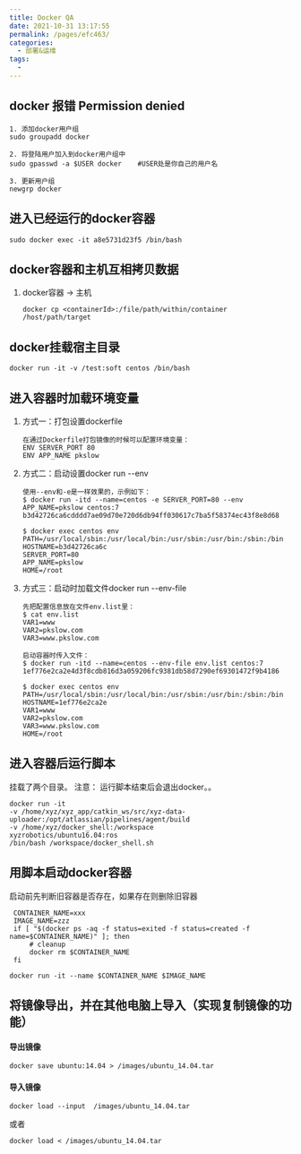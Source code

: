 ```yaml
---
title: Docker QA
date: 2021-10-31 13:17:55
permalink: /pages/efc463/
categories:
  - 部署&运维
tags:
  - 
---
```

## docker 报错 Permission denied
```
1. 添加docker用户组
sudo groupadd docker

2. 将登陆用户加入到docker用户组中
sudo gpasswd -a $USER docker	#USER处是你自己的用户名

3. 更新用户组
newgrp docker
```

## 进入已经运行的docker容器
```
sudo docker exec -it a8e5731d23f5 /bin/bash 
```

## docker容器和主机互相拷贝数据
1. docker容器 -> 主机
    ```
    docker cp <containerId>:/file/path/within/container /host/path/target
    ```

## docker挂载宿主目录
```
docker run -it -v /test:soft centos /bin/bash
```

## 进入容器时加载环境变量
1. 方式一：打包设置dockerfile
    ```
    在通过Dockerfile打包镜像的时候可以配置环境变量：
    ENV SERVER_PORT 80 
    ENV APP_NAME pkslow 
    ```
2.  方式二：启动设置docker run --env
    ```
    使用--env和-e是一样效果的，示例如下：
    $ docker run -itd --name=centos -e SERVER_PORT=80 --env APP_NAME=pkslow centos:7 
    b3d42726ca6cdddd7ae09d70e720d6db94ff030617c7ba5f58374ec43f8e8d68 
    
    $ docker exec centos env 
    PATH=/usr/local/sbin:/usr/local/bin:/usr/sbin:/usr/bin:/sbin:/bin 
    HOSTNAME=b3d42726ca6c 
    SERVER_PORT=80 
    APP_NAME=pkslow 
    HOME=/root 
    ```

3. 方式三：启动时加载文件docker run --env-file
    ```
    先把配置信息放在文件env.list里：
    $ cat env.list  
    VAR1=www 
    VAR2=pkslow.com 
    VAR3=www.pkslow.com 

    启动容器时传入文件：
    $ docker run -itd --name=centos --env-file env.list centos:7 
    1ef776e2ca2e4d3f8cdb816d3a059206fc9381db58d7290ef69301472f9b4186 
    
    $ docker exec centos env 
    PATH=/usr/local/sbin:/usr/local/bin:/usr/sbin:/usr/bin:/sbin:/bin 
    HOSTNAME=1ef776e2ca2e 
    VAR1=www 
    VAR2=pkslow.com 
    VAR3=www.pkslow.com 
    HOME=/root 
    ```

## 进入容器后运行脚本
挂载了两个目录。
注意： 运行脚本结束后会退出docker。。
```
docker run -it 
-v /home/xyz/xyz_app/catkin_ws/src/xyz-data-uploader:/opt/atlassian/pipelines/agent/build 
-v /home/xyz/docker_shell:/workspace 
xyzrobotics/ubuntu16.04:ros 
/bin/bash /workspace/docker_shell.sh
```

## 用脚本启动docker容器
启动前先判断旧容器是否存在，如果存在则删除旧容器
```
 CONTAINER_NAME=xxx
 IMAGE_NAME=zzz
 if [ "$(docker ps -aq -f status=exited -f status=created -f name=$CONTAINER_NAME)" ]; then
     # cleanup
     docker rm $CONTAINER_NAME
 fi

docker run -it --name $CONTAINER_NAME $IMAGE_NAME
```

## 将镜像导出，并在其他电脑上导入（实现复制镜像的功能）
#### 导出镜像
```
docker save ubuntu:14.04 > /images/ubuntu_14.04.tar
```
#### 导入镜像
```
docker load --input  /images/ubuntu_14.04.tar
```
或者
```
docker load < /images/ubuntu_14.04.tar
```